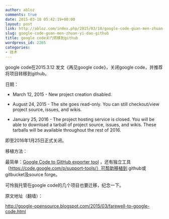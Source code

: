 ```yaml
---
author: abloz
comments: true
date: 2015-03-18 05:42:19+00:00
layout: post
link: http://abloz.com/index.php/2015/03/18/google-code-guan-men-zhuan-yi-dao-github/
slug: google-code-guan-men-zhuan-yi-dao-github
title: google code关门转移到github
wordpress_id: 2265
categories:
- 技术
---
```


google code在2015.3.12 发文《再见google code》，关闭google code，并推荐将项目转移到github。

日期：



	
  * March 12, 2015 - New project creation disabled.

	
  * August 24, 2015 - The site goes read-only. You can still checkout/view project source, issues, and wikis.

	
  * January 25, 2016 - The project hosting service is closed. You will be able to download a tarball of project source, issues, and wikis. These tarballs will be available throughout the rest of 2016.


即至2016年1月25日正式关闭。

移植方法：

最简单：[Google Code to GitHub exporter tool](http://code.google.com/export-to-github) ，还有独立工具（https://code.google.com/p/support-tools/）可帮助移植到 github或gitbucket及source forge。



可怜我托管在google code的几个项目也要迁移，纪念一下。



原文地址（翻墙）：

http://google-opensource.blogspot.com/2015/03/farewell-to-google-code.html
